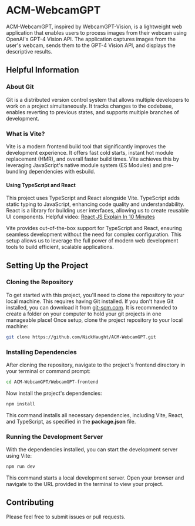 # ACM-WebcamGPT
ACM-WebcamGPT, inspired by WebcamGPT-Vision, is a lightweight web application that enables users to process images from their webcam using OpenAI's GPT-4 Vision API. The application captures images from the user's webcam, sends them to the GPT-4 Vision API, and displays the descriptive results.

## Helpful Information
### About Git
Git is a distributed version control system that allows multiple developers to work on a project simultaneously. It tracks changes to the codebase, enables reverting to previous states, and supports multiple branches of development.

### What is Vite?
Vite is a modern frontend build tool that significantly improves the development experience. It offers fast cold starts, instant hot module replacement (HMR), and overall faster build times. Vite achieves this by leveraging JavaScript's native module system (ES Modules) and pre-bundling dependencies with esbuild.

#### Using TypeScript and React
This project uses TypeScript and React alongside Vite. TypeScript adds static typing to JavaScript, enhancing code quality and understandability. React is a library for building user interfaces, allowing us to create reusable UI components. Helpful video: [React JS Explain In 10 Minutes](https://www.youtube.com/watch?v=s2skans2dP4)

Vite provides out-of-the-box support for TypeScript and React, ensuring seamless development without the need for complex configuration. This setup allows us to leverage the full power of modern web development tools to build efficient, scalable applications.

## Setting Up the Project

### Cloning the Repository
To get started with this project, you'll need to clone the repository to your local machine. This requires having Git installed. If you don't have Git installed, you can download it from [git-scm.com](https://git-scm.com/). It is recommended to create a folder on your computer to hold your git projects in one manageable place! Once setup, clone the project repository to your local machine:
```bash
git clone https://github.com/NickHaught/ACM-WebcamGPT.git
```

### Installing Dependencies
After cloning the repository, navigate to the project's frontend directory in your terminal or command prompt:

```bash
cd ACM-WebcamGPT/WebcamGPT-frontend
```

Now install the project's dependencies:

```bash
npm install
```

This command installs all necessary dependencies, including Vite, React, and TypeScript, as specified in the **package.json** file.

### Running the Development Server
With the dependencies installed, you can start the development server using Vite:

```bash
npm run dev
```

This command starts a local development server. Open your browser and navigate to the URL provided in the terminal to view your project.

## Contributing 
Please feel free to submit issues or pull requests.




